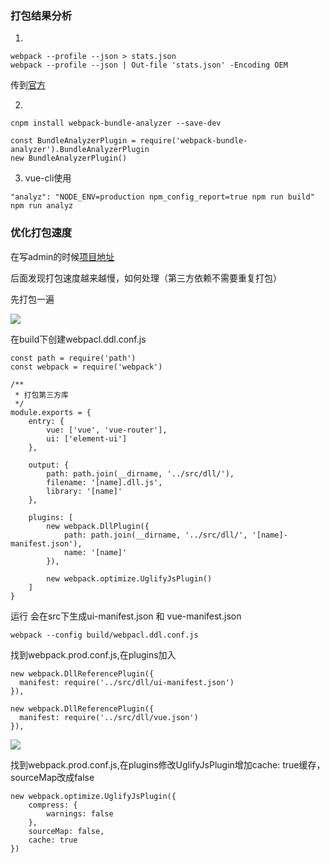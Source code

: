 ### 打包结果分析

1.

~~~
webpack --profile --json > stats.json
webpack --profile --json | Out-file 'stats.json' -Encoding OEM
~~~

传到[官方](http://webpack.github.io/analyse/)

2.

~~~
cnpm install webpack-bundle-analyzer --save-dev

const BundleAnalyzerPlugin = require('webpack-bundle-analyzer').BundleAnalyzerPlugin
new BundleAnalyzerPlugin()
~~~

3. vue-cli使用

~~~
"analyz": "NODE_ENV=production npm_config_report=true npm run build"
npm run analyz
~~~

### 优化打包速度

在写admin的时候[项目地址](https://github.com/missxiaolin/vue-admin)

后面发现打包速度越来越慢，如何处理（第三方依赖不需要重复打包）

先打包一遍

<img src="http://oni42o7kl.bkt.clouddn.com/vue-build1.jpg">

在build下创建webpacl.ddl.conf.js
~~~
const path = require('path')
const webpack = require('webpack')

/**
 * 打包第三方库
 */
module.exports = {
    entry: {
        vue: ['vue', 'vue-router'],
        ui: ['element-ui']
    },

    output: {
        path: path.join(__dirname, '../src/dll/'),
        filename: '[name].dll.js',
        library: '[name]'
    },

    plugins: [
        new webpack.DllPlugin({
            path: path.join(__dirname, '../src/dll/', '[name]-manifest.json'),
            name: '[name]'
        }),

        new webpack.optimize.UglifyJsPlugin()
    ]
}
~~~

运行 会在src下生成ui-manifest.json 和 vue-manifest.json

~~~
webpack --config build/webpacl.ddl.conf.js
~~~

找到webpack.prod.conf.js,在plugins加入

~~~
new webpack.DllReferencePlugin({
  manifest: require('../src/dll/ui-manifest.json')
}),

new webpack.DllReferencePlugin({
  manifest: require('../src/dll/vue.json')
}),
~~~

<img src="http://oni42o7kl.bkt.clouddn.com/vue-build2.jpg">

找到webpack.prod.conf.js,在plugins修改UglifyJsPlugin增加cache: true缓存，sourceMap改成false

~~~
new webpack.optimize.UglifyJsPlugin({
	compress: {
		warnings: false
	},
	sourceMap: false,
	cache: true
})
~~~













